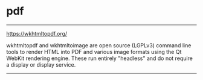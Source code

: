 # pdf

<!-- Contenuto migrato da _docs/pdf.txt -->

--------------------------------------
https://wkhtmltopdf.org/

wkhtmltopdf and wkhtmltoimage are open source (LGPLv3) command line tools to render HTML into PDF and various image formats using the Qt WebKit rendering engine. These run entirely "headless" and do not require a display or display service.

-----------------------------------------

